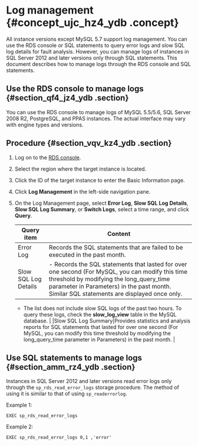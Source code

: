 # Log management {#concept_ujc_hz4_ydb .concept}

All instance versions except MySQL 5.7 support log management. You can use the RDS console or SQL statements to query error logs and slow SQL log details for fault analysis. However, you can manage logs of instances in SQL Server 2012 and later versions only through SQL statements. This document describes how to manage logs through the RDS console and SQL statements.

## Use the RDS console to manage logs {#section_qf4_jz4_ydb .section}

You can use the RDS console to manage logs of MySQL 5.5/5.6, SQL Server 2008 R2, PostgreSQL, and PPAS instances. The actual interface may vary with engine types and versions.

## Procedure {#section_vqv_kz4_ydb .section}

1.  Log on to the [RDS console](https://rds.console.aliyun.com/).
2.  Select the region where the target instance is located.
3.  Click the ID of the target instance to enter the Basic Information page.
4.  Click **Log Management** in the left-side navigation pane.
5.  On the Log Management page, select **Error Log**, **Slow SQL Log Details**, **Slow SQL Log Summary**, or **Switch Logs**, select a time range, and click **Query**.

    |Query item|Content|
    |----------|-------|
    |Error Log|Records the SQL statements that are failed to be executed in the past month.|
    |Slow SQL Log Details|     -   Records the SQL statements that lasted for over one second \(For MySQL, you can modify this time threshold by modifying the long\_query\_time parameter in Parameters\) in the past month. Similar SQL statements are displayed once only.
    -   The list does not include slow SQL logs of the past two hours. To query these logs, check the **slow\_log\_view** table in the MySQL database.
 |
    |Slow SQL Log Summary|Provides statistics and analysis reports for SQL statements that lasted for over one second \(For MySQL, you can modify this time threshold by modifying the long\_query\_time parameter in Parameters\) in the past month. |


## Use SQL statements to manage logs {#section_amm_rz4_ydb .section}

Instances in SQL Server 2012 and later versions read error logs only through the `sp_rds_read_error_logs` storage procedure. The method of using it is similar to that of using `sp_readerrorlog`.

Example 1:

```
EXEC sp_rds_read_error_logs
```

Example 2:

```
EXEC sp_rds_read_error_logs 0,1 ,'error'
```

